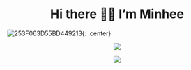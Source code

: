 <div align=center><h1> Hi there 👋🏻  I’m Minhee </h1></div>


![253F063D55BD449213](https://user-images.githubusercontent.com/104626180/203096077-112f1335-4341-4817-b971-6f0076b67671.gif){: .center}
<center><img src="https://user-images.githubusercontent.com/104626180/203096077-112f1335-4341-4817-b971-6f0076b67671.gif" ></center>
<p align="center"><img src="https://user-images.githubusercontent.com/104626180/203096077-112f1335-4341-4817-b971-6f0076b67671.gif"></p>
